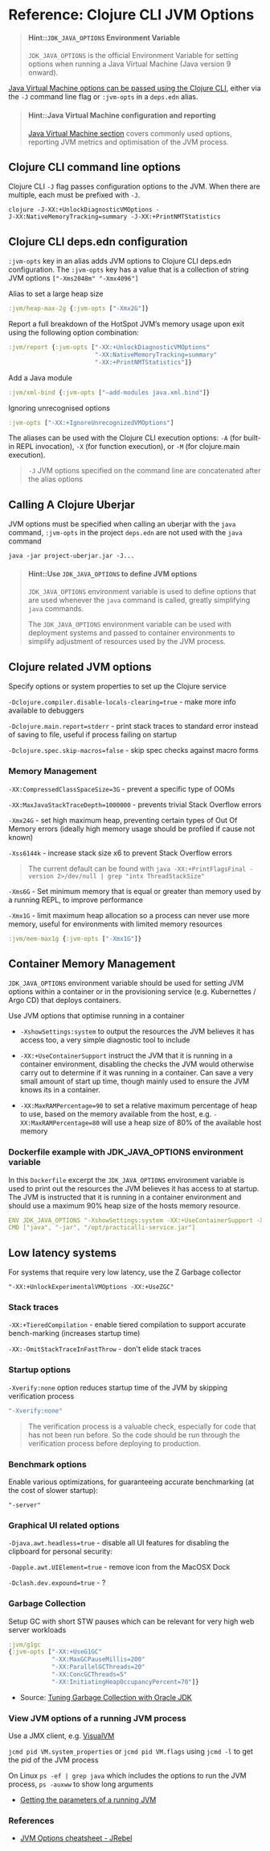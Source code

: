 # Reference: Clojure CLI JVM Options

> #### Hint::`JDK_JAVA_OPTIONS` Environment Variable
> `JDK_JAVA_OPTIONS` is the official Environment Variable for setting options when running a Java Virtual Machine (Java version 9 onward).


[Java Virtual Machine options can be passed using the Clojure CLI](https://clojure.org/reference/deps_and_cli#_prepare_jvm_environment), either via the `-J` command line flag or `:jvm-opts` in a `deps.edn` alias.

<!-- TODO: reference: clojure CLI JVM options - common options and there use (e.g. manage heap size, garbage collection, etc.) -->

> #### Hint::Java Virtual Machine configuration and reporting
> [Java Virtual Machine section](/reference/jvm/index.md) covers commonly used options, reporting JVM metrics and optimisation of the JVM process.


## Clojure CLI command line options

Clojure CLI `-J` flag passes configuration options to the JVM. When there are multiple, each must be prefixed with `-J`.

```
clojure -J-XX:+UnlockDiagnosticVMOptions -J‑XX:NativeMemoryTracking=summary -J‑XX:+PrintNMTStatistics
```


## Clojure CLI deps.edn configuration

`:jvm-opts` key in an alias adds JVM options to Clojure CLI deps.edn configuration.  The `:jvm-opts` key has a value that is a collection of string JVM options `["-Xms2048m" "-Xmx4096"]`

Alias to set a large heap size

```clojure
:jvm/heap-max-2g {:jvm-opts ["-Xmx2G"]}
```

Report a full breakdown of the HotSpot JVM’s memory usage upon exit using the following option combination:

```clojure
:jvm/report {:jvm-opts ["-XX:+UnlockDiagnosticVMOptions"
                        "‑XX:NativeMemoryTracking=summary"
                        "‑XX:+PrintNMTStatistics"]}
```

Add a Java module

```clojure
:jvm/xml-bind {:jvm-opts ["–add-modules java.xml.bind"]}
```

Ignoring unrecognised options

```clojure
:jvm-opts ["-XX:+IgnoreUnrecognizedVMOptions"]
```

The aliases can be used with the Clojure CLI execution options: `-A` (for built-in REPL invocation), `-X` (for function execution), or `-M` (for clojure.main execution).

> `-J` JVM options specified on the command line are concatenated after the alias options


<!-- ## Optimising JVM for a container -->

<!-- TODO: JVM options useful when running in a container, e.g. docker -->


## Calling A Clojure Uberjar

JVM options must be specified when calling an uberjar with the `java` command, `:jvm-opts` in the project `deps.edn` are not used with the `java` command

```
java -jar project-uberjar.jar -J...
```

> #### Hint::Use `JDK_JAVA_OPTIONS` to define JVM options
> `JDK_JAVA_OPTIONS` environment variable is used to define options that are used whenever the `java` command is called, greatly simplifying `java` commands.
>
> The `JDK_JAVA_OPTIONS` environment variable can be used with deployment systems and passed to container environments to simplify adjustment of resources used by the JVM process.


## Clojure related JVM options

Specify options or system properties to set up the Clojure service

`-Dclojure.compiler.disable-locals-clearing=true` - make more info available to debuggers

`-Dclojure.main.report=stderr` - print stack traces to standard error instead of saving to file, useful if process failing on startup

`-Dclojure.spec.skip-macros=false` - skip spec checks against macro forms


### Memory Management

`-XX:CompressedClassSpaceSize=3G` - prevent a specific type of OOMs

`-XX:MaxJavaStackTraceDepth=1000000` - prevents trivial Stack Overflow errors

`-Xmx24G` - set high maximum heap, preventing certain types of Out Of Memory errors (ideally high memory usage should be profiled if cause not known)

`-Xss6144k` - increase stack size x6 to prevent Stack Overflow errors

> The current default can be found with `java -XX:+PrintFlagsFinal -version 2>/dev/null | grep "intx ThreadStackSize"`

`-Xms6G` - Set minimum memory that is equal or greater than memory used by a running REPL, to improve performance

`-Xmx1G` - limit maximum heap allocation so a process can never use more memory, useful for environments with limited memory resources


```clojure
:jvm/mem-max1g {:jvm-opts ["-Xmx1G"]}
```

## Container Memory Management

`JDK_JAVA_OPTIONS` environment variable should be used for setting JVM options within a container or in the provisioning service (e.g. Kubernettes / Argo CD) that deploys containers.

Use JVM options that optimise running in a container

* `-XshowSettings:system` to output the resources the JVM believes it has access too, a very simple diagnostic tool to include

* `-XX:+UseContainerSupport` instruct the JVM that it is running in a container environment, disabling the checks the JVM would otherwise carry out to determine if it was running in a container.  Can save a very small amount of start up time, though mainly used to ensure the JVM knows its in a container.

* `-XX:MaxRAMPercentage=90` to set a relative maximum percentage of heap to use, based on the memory available from the host, e.g. `-XX:MaxRAMPercentage=80` will use a heap size of 80% of the available host memory


### Dockerfile example with JDK_JAVA_OPTIONS environment variable

In this `Dockerfile` excerpt the `JDK_JAVA_OPTIONS` environment variable is used to print out the resources the JVM believes it has access to at startup. The JVM is instructed that it is running in a container environment and should use a maximum 90% heap size of the hosts memory resource.

```yaml
ENV JDK_JAVA_OPTIONS "-XshowSettings:system -XX:+UseContainerSupport -XX:MaxRAMPercentage=90"
CMD ["java", "-jar", "/opt/practicalli-service.jar"]
```

## Low latency systems

For systems that require very low latency, use the Z Garbage collector

```
"-XX:+UnlockExperimentalVMOptions -XX:+UseZGC"
```


### Stack traces

`-XX:+TieredCompilation` - enable tiered compilation to support accurate bench-marking (increases startup time)

`-XX:-OmitStackTraceInFastThrow` - don't elide stack traces


### Startup options

`-Xverify:none` option reduces startup time of the JVM by skipping verification process

```bash
"-Xverify:none"
```

> The verification process is a valuable check, especially for code that has not been run before.  So the code should be run through the verification process before deploying to production.


### Benchmark options

Enable various optimizations, for guaranteeing accurate benchmarking (at the cost of slower startup):

`"-server"`


### Graphical UI related options

`-Djava.awt.headless=true` - disable all UI features for disabling the clipboard for personal security:

`-Dapple.awt.UIElement=true` - remove icon from the MacOSX Dock

`-Dclash.dev.expound=true` - ?


### Garbage Collection

Setup GC with short STW pauses which can be relevant for very high web server workloads

```clojure
:jvm/g1gc
{:jvm-opts ["-XX:+UseG1GC"
            "-XX:MaxGCPauseMillis=200"
            "-XX:ParallelGCThreads=20"
            "-XX:ConcGCThreads=5"
            "-XX:InitiatingHeapOccupancyPercent=70"]}
```

* Source: [Tuning Garbage Collection with Oracle JDK](https://docs.oracle.com/cd/E40972_01/doc.70/e40973/cnf_jvmgc.htm#autoId2)


### View JVM options of a running JVM process

Use a JMX client, e.g. [VisualVM](https://visualvm.github.io/)

`jcmd pid VM.system_properties` or `jcmd pid VM.flags` using `jcmd -l` to get the pid of the JVM process

On Linux `ps -ef | grep java` which includes the options to run the JVM process, `ps -auxww` to show long arguments

* [Getting the parameters of a running JVM](https://stackoverflow.com/questions/5317152/getting-the-parameters-of-a-running-jvm)


### References

* [JVM Options cheatsheet - JRebel](https://www.jrebel.com/blog/jvm-options-cheat-sheet)
